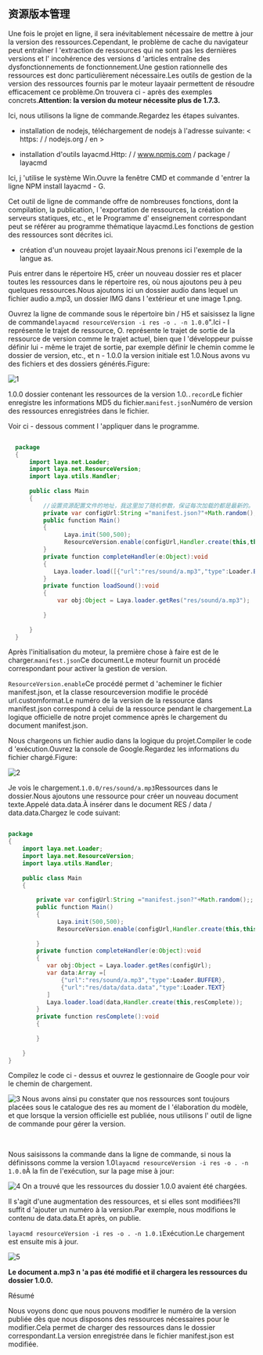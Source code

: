 ## 资源版本管理

Une fois le projet en ligne, il sera inévitablement nécessaire de mettre à jour la version des ressources.Cependant, le problème de cache du navigateur peut entraîner l 'extraction de ressources qui ne sont pas les dernières versions et l' incohérence des versions d 'articles entraîne des dysfonctionnements de fonctionnement.Une gestion rationnelle des ressources est donc particulièrement nécessaire.Les outils de gestion de la version des ressources fournis par le moteur layaair permettent de résoudre efficacement ce problème.On trouvera ci - après des exemples concrets.**Attention: la version du moteur nécessite plus de 1.7.3.**

Ici, nous utilisons la ligne de commande.Regardez les étapes suivantes.

- installation de nodejs, téléchargement de nodejs à l'adresse suivante: < https: / / nodejs.org / en >

- installation d'outils layacmd.Http: / / www.npmjs.com / package / layacmd

Ici, j 'utilise le système Win.Ouvre la fenêtre CMD et commande d 'entrer la ligne NPM install layacmd - G.

Cet outil de ligne de commande offre de nombreuses fonctions, dont la compilation, la publication, l 'exportation de ressources, la création de serveurs statiques, etc., et le Programme d' enseignement correspondant peut se référer au programme thématique layacmd.Les fonctions de gestion des ressources sont décrites ici.

- création d'un nouveau projet layaair.Nous prenons ici l'exemple de la langue as.

Puis entrer dans le répertoire H5, créer un nouveau dossier res et placer toutes les ressources dans le répertoire res, où nous ajoutons peu à peu quelques ressources.Nous ajoutons ici un dossier audio dans lequel un fichier audio a.mp3, un dossier IMG dans l 'extérieur et une image 1.png.

Ouvrez la ligne de commande sous le répertoire bin / H5 et saisissez la ligne de commande`layacmd resourceVersion -i res -o . -n 1.0.0`".Ici - I représente le trajet de ressource, O. représente le trajet de sortie de la ressource de version comme le trajet actuel, bien que l 'développeur puisse définir lui - même le trajet de sortie, par exemple définir le chemin comme le dossier de version, etc., et n - 1.0.0 la version initiale est 1.0.Nous avons vu des fichiers et des dossiers générés.Figure:



  ![1](img/1.png)

1.0.0 dossier contenant les ressources de la version 1.0.`.record`Le fichier enregistre les informations MD5 du fichier.`manifest.json`Numéro de version des ressources enregistrées dans le fichier.

Voir ci - dessous comment l 'appliquer dans le programme.



  
```java

  package
  {
      import laya.net.Loader;
      import laya.net.ResourceVersion;
      import laya.utils.Handler;
      
      public class Main
      {
          //设置资源配置文件的地址，我这里加了随机参数，保证每次加载的都是最新的。
          private var configUrl:String ="manifest.json?"+Math.random();
          public function Main()
          {
                Laya.init(500,500);
                ResourceVersion.enable(configUrl,Handler.create(this,this.completeHandler));
          }
          private function completeHandler(e:Object):void
          {
             Laya.loader.load([{"url":"res/sound/a.mp3","type":Loader.BUFFER}],Handler.create(this,loadSound));
          }
          private function loadSound():void
          {
              var obj:Object = Laya.loader.getRes("res/sound/a.mp3");
              
          }
          
      }
  }
  ```


Après l'initialisation du moteur, la première chose à faire est de le charger.`manifest.json`Ce document.Le moteur fournit un procédé correspondant pour activer la gestion de version.

`ResourceVersion.enable`Ce procédé permet d 'acheminer le fichier manifest.json, et la classe resourceversion modifie le procédé url.customformat.Le numéro de la version de la ressource dans manifest.json correspond à celui de la ressource pendant le chargement.La logique officielle de notre projet commence après le chargement du document manifest.json.

Nous chargeons un fichier audio dans la logique du projet.Compiler le code d 'exécution.Ouvrez la console de Google.Regardez les informations du fichier chargé.Figure:

![2](img/2.png)

Je vois le chargement.`1.0.0/res/sound/a.mp3`Ressources dans le dossier.Nous ajoutons une ressource pour créer un nouveau document texte.Appelé data.data.À insérer dans le document RES / data / data.data.Chargez le code suivant:


```java

package
{
    import laya.net.Loader;
    import laya.net.ResourceVersion;
    import laya.utils.Handler;
    
    public class Main
    {
        
        private var configUrl:String ="manifest.json?"+Math.random();;
        public function Main()
        {
              Laya.init(500,500);
              ResourceVersion.enable(configUrl,Handler.create(this,this.completeHandler));
              
        }
        private function completeHandler(e:Object):void
        {
           var obj:Object = Laya.loader.getRes(configUrl);
           var data:Array =[
               {"url":"res/sound/a.mp3","type":Loader.BUFFER},
               {"url":"res/data/data.data","type":Loader.TEXT}
           ]
           Laya.loader.load(data,Handler.create(this,resComplete));
        }
        private function resComplete():void
        {
            
        }
        
    }
}
```




Compilez le code ci - dessus et ouvrez le gestionnaire de Google pour voir le chemin de chargement.

![3](img/3.png)
Nous avons ainsi pu constater que nos ressources sont toujours placées sous le catalogue des res au moment de l 'élaboration du modèle, et que lorsque la version officielle est publiée, nous utilisons l' outil de ligne de commande pour gérer la version.

​

Nous saisissons la commande dans la ligne de commande, si nous la définissons comme la version 1.0`layacmd resourceVersion -i res -o . -n 1.0.0`À la fin de l'exécution, sur la page mise à jour:

![4](img/4.png)
On a trouvé que les ressources du dossier 1.0.0 avaient été chargées.

Il s'agit d'une augmentation des ressources, et si elles sont modifiées?Il suffit d 'ajouter un numéro à la version.Par exemple, nous modifions le contenu de data.data.Et après, on publie.

`layacmd resourceVersion -i res -o . -n 1.0.1`Exécution.Le chargement est ensuite mis à jour.

![5](img/5.png)

​**Le document a.mp3 n 'a pas été modifié et il chargera les ressources du dossier 1.0.0.**

Résumé

Nous voyons donc que nous pouvons modifier le numéro de la version publiée dès que nous disposons des ressources nécessaires pour le modifier.Cela permet de charger des ressources dans le dossier correspondant.La version enregistrée dans le fichier manifest.json est modifiée.